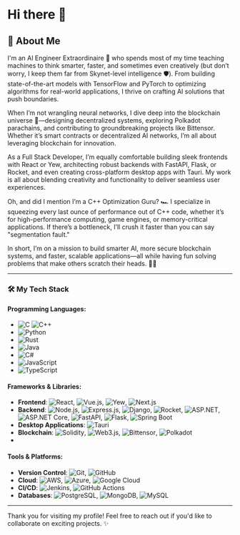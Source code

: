 # Hi there 👋

## 🌟 About Me

I'm an AI Engineer Extraordinaire 🤖 who spends most of my time teaching machines to think smarter, faster, and sometimes even creatively (but don’t worry, I keep them far from Skynet-level intelligence 🛡️). From building state-of-the-art models with TensorFlow and PyTorch to optimizing algorithms for real-world applications, I thrive on crafting AI solutions that push boundaries.

When I’m not wrangling neural networks, I dive deep into the blockchain universe 🌌—designing decentralized systems, exploring Polkadot parachains, and contributing to groundbreaking projects like Bittensor. Whether it’s smart contracts or decentralized AI networks, I’m all about leveraging blockchain for innovation.

As a Full Stack Developer, I’m equally comfortable building sleek frontends with React or Yew, architecting robust backends with FastAPI, Flask, or Rocket, and even creating cross-platform desktop apps with Tauri. My work is all about blending creativity and functionality to deliver seamless user experiences.

Oh, and did I mention I’m a C++ Optimization Guru? 🏎️ I specialize in squeezing every last ounce of performance out of C++ code, whether it’s for high-performance computing, game engines, or memory-critical applications. If there’s a bottleneck, I’ll crush it faster than you can say "segmentation fault."

In short, I’m on a mission to build smarter AI, more secure blockchain systems, and faster, scalable applications—all while having fun solving problems that make others scratch their heads. 🚀✨

---

### 🛠️ My Tech Stack

#### Programming Languages:
- ![C](https://img.shields.io/badge/-C-00599C?style=flat-square&logo=c&logoColor=white) ![C++](https://img.shields.io/badge/-C++-00599C?style=flat-square&logo=cplusplus&logoColor=white)
- ![Python](https://img.shields.io/badge/-Python-3776AB?style=flat-square&logo=python&logoColor=white)
- ![Rust](https://img.shields.io/badge/-Rust-000000?style=flat-square&logo=rust&logoColor=white)
- ![Java](https://img.shields.io/badge/-Java-007396?style=flat-square&logo=java&logoColor=white)
- ![C#](https://img.shields.io/badge/-C%23-239120?style=flat-square&logo=csharp&logoColor=white)
- ![JavaScript](https://img.shields.io/badge/-JavaScript-F7DF1E?style=flat-square&logo=javascript&logoColor=black)
- ![TypeScript](https://img.shields.io/badge/-TypeScript-3178C6?style=flat-square&logo=typescript&logoColor=white)

#### Frameworks & Libraries:
- **Frontend**: ![React](https://img.shields.io/badge/-React-61DAFB?style=flat-square&logo=react&logoColor=black), ![Vue.js](https://img.shields.io/badge/-Vue.js-4FC08D?style=flat-square&logo=vue.js&logoColor=white), ![Yew](https://img.shields.io/badge/-Yew-0095FF?style=flat-square&logo=rust&logoColor=white), ![Next.js](https://img.shields.io/badge/-Next.js-000000?style=flat-square&logo=next.js&logoColor=white)
- **Backend**: ![Node.js](https://img.shields.io/badge/-Node.js-339933?style=flat-square&logo=node.js&logoColor=white), ![Express.js](https://img.shields.io/badge/-Express.js-000000?style=flat-square&logo=express&logoColor=white), ![Django](https://img.shields.io/badge/-Django-092E20?style=flat-square&logo=django&logoColor=white), ![Rocket](https://img.shields.io/badge/-Rocket-FF6D00?style=flat-square&logo=rust&logoColor=white), ![ASP.NET](https://img.shields.io/badge/-ASP.NET-512BD4?style=flat-square&logo=.net&logoColor=white), ![ASP.NET Core](https://img.shields.io/badge/-ASP.NET%20Core-512BD4?style=flat-square&logo=.net&logoColor=white), ![FastAPI](https://img.shields.io/badge/-FastAPI-009688?style=flat-square&logo=fastapi&logoColor=white), ![Flask](https://img.shields.io/badge/-Flask-000000?style=flat-square&logo=flask&logoColor=white), ![Spring Boot](https://img.shields.io/badge/-Spring%20Boot-6DB33F?style=flat-square&logo=springboot&logoColor=white)
- **Desktop Applications**: ![Tauri](https://img.shields.io/badge/-Tauri-FFC131?style=flat-square&logo=tauri&logoColor=black)
- **Blockchain**: ![Solidity](https://img.shields.io/badge/-Solidity-363636?style=flat-square&logo=solidity&logoColor=white), ![Web3.js](https://img.shields.io/badge/-Web3.js-F16822?style=flat-square&logo=web3.js&logoColor=white), ![Bittensor](https://img.shields.io/badge/-Bittensor-1A1A1A?style=flat-square&logo=bittensor&logoColor=white), ![Polkadot](https://img.shields.io/badge/-Polkadot-E6007A?style=flat-square&logo=polkadot&logoColor=white)
- 
#### Tools & Platforms:
- **Version Control**: ![Git](https://img.shields.io/badge/-Git-F05032?style=flat-square&logo=git&logoColor=white), ![GitHub](https://img.shields.io/badge/-GitHub-181717?style=flat-square&logo=github&logoColor=white)
- **Cloud**: ![AWS](https://img.shields.io/badge/-AWS-232F3E?style=flat-square&logo=amazon-aws&logoColor=white), ![Azure](https://img.shields.io/badge/-Azure-0078D4?style=flat-square&logo=microsoft-azure&logoColor=white), ![Google Cloud](https://img.shields.io/badge/-Google%20Cloud-4285F4?style=flat-square&logo=google-cloud&logoColor=white)
- **CI/CD**: ![Jenkins](https://img.shields.io/badge/-Jenkins-D24939?style=flat-square&logo=jenkins&logoColor=white), ![GitHub Actions](https://img.shields.io/badge/-GitHub%20Actions-2088FF?style=flat-square&logo=githubactions&logoColor=white)
- **Databases**: ![PostgreSQL](https://img.shields.io/badge/-PostgreSQL-336791?style=flat-square&logo=postgresql&logoColor=white), ![MongoDB](https://img.shields.io/badge/-MongoDB-47A248?style=flat-square&logo=mongodb&logoColor=white), ![MySQL](https://img.shields.io/badge/-MySQL-4479A1?style=flat-square&logo=mysql&logoColor=white)

---

Thank you for visiting my profile! Feel free to reach out if you'd like to collaborate on exciting projects. ✨
